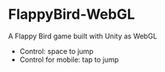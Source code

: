 # FlappyBird-WebGL
A Flappy Bird game built with Unity as WebGL 
- Control: space to jump
- Control for mobile: tap to jump
